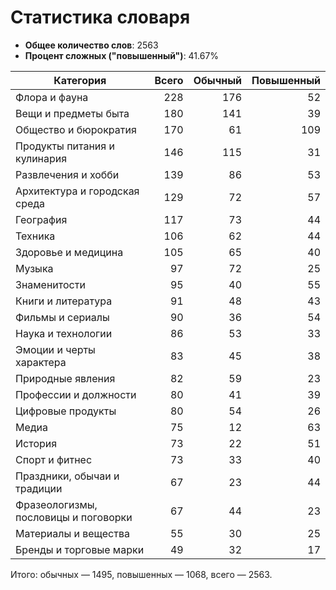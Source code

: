 # Статистика словаря

- **Общее количество слов**: 2563
- **Процент сложных ("повышенный")**: 41.67%

| Категория | Всего | Обычный | Повышенный |
|---|---:|---:|---:|
| Флора и фауна | 228 | 176 | 52 |
| Вещи и предметы быта | 180 | 141 | 39 |
| Общество и бюрократия | 170 | 61 | 109 |
| Продукты питания и кулинария | 146 | 115 | 31 |
| Развлечения и хобби | 139 | 86 | 53 |
| Архитектура и городская среда | 129 | 72 | 57 |
| География | 117 | 73 | 44 |
| Техника | 106 | 62 | 44 |
| Здоровье и медицина | 105 | 65 | 40 |
| Музыка | 97 | 72 | 25 |
| Знаменитости | 95 | 40 | 55 |
| Книги и литература | 91 | 48 | 43 |
| Фильмы и сериалы | 90 | 36 | 54 |
| Наука и технологии | 86 | 53 | 33 |
| Эмоции и черты характера | 83 | 45 | 38 |
| Природные явления | 82 | 59 | 23 |
| Профессии и должности | 80 | 41 | 39 |
| Цифровые продукты | 80 | 54 | 26 |
| Медиа | 75 | 12 | 63 |
| История | 73 | 22 | 51 |
| Спорт и фитнес | 73 | 33 | 40 |
| Праздники, обычаи и традиции | 67 | 23 | 44 |
| Фразеологизмы, пословицы и поговорки | 67 | 44 | 23 |
| Материалы и вещества | 55 | 30 | 25 |
| Бренды и торговые марки | 49 | 32 | 17 |

Итого: обычных — 1495, повышенных — 1068, всего — 2563.
